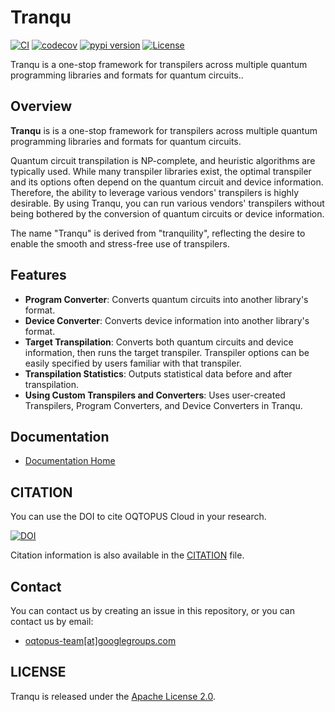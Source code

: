 # Tranqu
[![CI](https://github.com/oqtopus-team/tranqu/actions/workflows/ci.yaml/badge.svg)](https://github.com/oqtopus-team/tranqu/actions/workflows/ci.yaml)
[![codecov](https://codecov.io/gh/oqtopus-team/tranqu/graph/badge.svg?token=RCXTMMXOMV)](https://codecov.io/gh/oqtopus-team/tranqu)
[![pypi version](https://img.shields.io/pypi/v/tranqu.svg)](https://pypi.org/project/tranqu/)
[![License](https://img.shields.io/badge/License-Apache_2.0-blue.svg)](https://opensource.org/licenses/Apache-2.0)

Tranqu is a one-stop framework for transpilers across multiple quantum programming libraries and formats for quantum circuits..

## Overview

**Tranqu** is is a one-stop framework for transpilers across multiple quantum programming libraries and formats for quantum circuits.

Quantum circuit transpilation is NP-complete, and heuristic algorithms are typically used.
While many transpiler libraries exist, the optimal transpiler and its options often depend on the quantum circuit and device information.
Therefore, the ability to leverage various vendors' transpilers is highly desirable.
By using Tranqu, you can run various vendors' transpilers without being bothered by the conversion of quantum circuits or device information.

The name "Tranqu" is derived from "tranquility", reflecting the desire to enable the smooth and stress-free use of transpilers.

## Features

- **Program Converter**: Converts quantum circuits into another library's format.
- **Device Converter**: Converts device information into another library's format.
- **Target Transpilation**:  Converts both quantum circuits and device information, then runs the target transpiler. Transpiler options can be easily specified by users familiar with that transpiler.
- **Transpilation Statistics**: Outputs statistical data before and after transpilation.
- **Using Custom Transpilers and Converters**: Uses user-created Transpilers, Program Converters, and Device Converters in Tranqu.

## Documentation

- [Documentation Home](https://tranqu.readthedocs.io/)

## CITATION

You can use the DOI to cite OQTOPUS Cloud in your research.

[![DOI](https://zenodo.org/badge/898082553.svg)](https://zenodo.org/badge/latestdoi/898082553)

Citation information is also available in the [CITATION](https://github.com/oqtopus-team/tranqu/blob/main/CITATION.cff) file.

## Contact

You can contact us by creating an issue in this repository,
or you can contact us by email:

- [oqtopus-team[at]googlegroups.com](mailto:oqtopus-team[at]googlegroups.com)

## LICENSE

Tranqu is released under the [Apache License 2.0](https://github.com/oqtopus-team/tranqu/blob/main/LICENSE).
